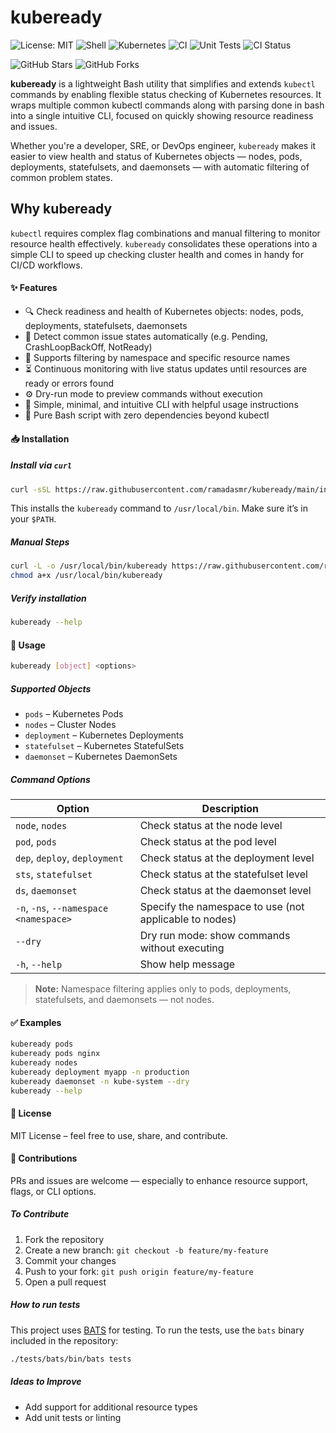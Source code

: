 # kubeready

![License: MIT](https://img.shields.io/badge/License-MIT-blue.svg) ![Shell](https://img.shields.io/badge/Made%20with-Bash-red.svg) ![Kubernetes](https://img.shields.io/badge/Made%20for-Kubernetes-blue.svg) ![CI](https://img.shields.io/badge/CI-GitHub%20Actions-blueviolet) ![Unit Tests](https://img.shields.io/badge/Unit%20Tests-shellcheck%20and%20BATS-blueviolet) ![CI Status](https://github.com/ramadasmr/kubeready/actions/workflows/ci.yaml/badge.svg?branch=main)

![GitHub Stars](https://img.shields.io/github/stars/ramadasmr/kubeready?style=social) ![GitHub Forks](https://img.shields.io/github/forks/ramadasmr/kubeready?style=social)


**kubeready** is a lightweight Bash utility that simplifies and extends `kubectl` commands by enabling flexible status checking of Kubernetes resources. It wraps multiple common kubectl commands along with parsing done in bash into a single intuitive CLI, focused on quickly showing resource readiness and issues.

Whether you're a developer, SRE, or DevOps engineer, `kubeready` makes it easier to view health and status of Kubernetes objects — nodes, pods, deployments, statefulsets, and daemonsets — with automatic filtering of common problem states.

## Why kubeready 

`kubectl` requires complex flag combinations and manual filtering to monitor resource health effectively. `kubeready` consolidates these operations into a simple CLI to speed up checking cluster health and comes in handy for CI/CD workflows.

#### ✨ Features

- 🔍 Check readiness and health of Kubernetes objects: nodes, pods, deployments, statefulsets, daemonsets
- 🚦 Detect common issue states automatically (e.g. Pending, CrashLoopBackOff, NotReady)
- 🎯 Supports filtering by namespace and specific resource names
- ⏳ Continuous monitoring with live status updates until resources are ready or errors found
- ⚙️ Dry-run mode to preview commands without execution
- 📖 Simple, minimal, and intuitive CLI with helpful usage instructions
- 🐚 Pure Bash script with zero dependencies beyond kubectl

#### 📥 Installation

##### Install via `curl`

```bash
curl -sSL https://raw.githubusercontent.com/ramadasmr/kubeready/main/install.sh | bash
```

This installs the `kubeready` command to `/usr/local/bin`. Make sure it’s in your `$PATH`.

##### Manual Steps

```bash
curl -L -o /usr/local/bin/kubeready https://raw.githubusercontent.com/ramadasmr/kubeready/refs/heads/main/kubeready
chmod a+x /usr/local/bin/kubeready

```

##### Verify installation

```bash
kubeready --help
```


#### 🚀 Usage

```bash
kubeready [object] <options>
```

##### Supported Objects

- `pods` – Kubernetes Pods
- `nodes` – Cluster Nodes
- `deployment` – Kubernetes Deployments
- `statefulset` – Kubernetes StatefulSets
- `daemonset` – Kubernetes DaemonSets

##### Command Options

| Option                         | Description                                                      |
|-------------------------------|------------------------------------------------------------------|
| `node`, `nodes`               | Check status at the node level                                   |
| `pod`, `pods`                 | Check status at the pod level                                    |
| `dep`, `deploy`, `deployment` | Check status at the deployment level                            |
| `sts`, `statefulset`          | Check status at the statefulset level                            |
| `ds`, `daemonset`             | Check status at the daemonset level                              |
| `-n`, `-ns`, `--namespace <namespace>` | Specify the namespace to use (not applicable to nodes)   |
| `--dry`                      | Dry run mode: show commands without executing                    |
| `-h`, `--help`               | Show help message                                                |

> **Note:** Namespace filtering applies only to pods, deployments, statefulsets, and daemonsets — not nodes.

#### ✅ Examples

```bash
kubeready pods
kubeready pods nginx
kubeready nodes
kubeready deployment myapp -n production
kubeready daemonset -n kube-system --dry
kubeready --help
```

#### 📄 License
MIT License – feel free to use, share, and contribute.

#### 🤝 Contributions
PRs and issues are welcome — especially to enhance resource support, flags, or CLI options.

##### To Contribute

1. Fork the repository
2. Create a new branch: `git checkout -b feature/my-feature`
3. Commit your changes
4. Push to your fork: `git push origin feature/my-feature`
5. Open a pull request

##### How to run tests

This project uses [BATS](https://github.com/bats-core/bats-core) for testing.
To run the tests, use the `bats` binary included in the repository:

```bash
./tests/bats/bin/bats tests
```

##### Ideas to Improve
- Add support for additional resource types
- Add unit tests or linting
